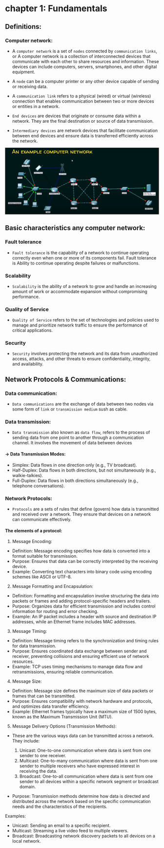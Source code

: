 # chapter 1: Fundamentals

## Definitions:

### Computer network:

- A `computer network` is a set of `nodes` connected by `communication links`, or A computer network is a collection of interconnected devices that communicate with each other to share resources and information. These devices can include computers, servers, smartphones, and other digital equipment.

- A `node` can be a computer printer or any other device capable of sending or receiving data.

- A `communication link` refers to a physical (wired) or virtual (wireless) connection that enables communication between two or more devices or entities in a network.

- `End devices` are devices that originate or consume data within a network. They are the final destination or source of data transmission.

- `Intermediary devices` are network devices that facilitate communication between end devices and ensure data is transferred efficiently across the network.

<img src="./IMG/network_example.png">

## Basic characteristics any computer network:

### Fault tolerance

- `Fault tolerance` is the capability of a network to continue operating correctly even when one or more of its components fail.
Fault tolerance is Ability to continue operating despite failures or malfunctions.

### Scalability

- `Scalability` is the ability of a network to grow and handle an increasing amount of work or accommodate expansion without compromising performance.

### Quality of Service

- `Quality of Service` refers to the set of technologies and policies used to manage and prioritize network traffic to ensure the performance of critical applications.

### Security

- `Security` involves protecting the network and its data from unauthorized access, attacks, and other threats to ensure confidentiality, integrity, and availability.

## Network Protocols & Communications:

### Data communication:

- `Data communications` are the exchange of data between two nodes via some form of `link` or `transmission medium` sush as cable.

### Data transmission:

- `Data transmission` also known as `data flow`, refers to the process of sending data from one point to another through a communication channel. It involves the movement of data between devices

#### -> Data Transmission Modes:

- Simplex: Data flows in one direction only (e.g., TV broadcast).
- Half-Duplex: Data flows in both directions, but not simultaneously (e.g., walkie-talkies).
- Full-Duplex: Data flows in both directions simultaneously (e.g., telephone conversations).

### Network Protocols:

- `Protocols` are a sets of rules that define (govern) how data is transmitted and received over a network. They ensure that devices on a network can communicate effectively.

#### The elements of a protocol:

1) Message Encoding:

- Definition: Message encoding specifies how data is converted into a format suitable for transmission.
- Purpose: Ensures that data can be correctly interpreted by the receiving device.
- Example: Converting text characters into binary code using encoding schemes like ASCII or UTF-8.

2) Message Formatting and Encapsulation:

- Definition: Formatting and encapsulation involve structuring the data into packets or frames and adding protocol-specific headers and trailers.
- Purpose: Organizes data for efficient transmission and includes control information for routing and error checking.
- Example: An IP packet includes a header with source and destination IP addresses, while an Ethernet frame includes MAC addresses.

3) Message Timing:

- Definition: Message timing refers to the synchronization and timing rules for data transmission.
- Purpose: Ensures coordinated data exchange between sender and receiver, preventing collisions and ensuring efficient use of network resources.
- Example: TCP uses timing mechanisms to manage data flow and retransmissions, ensuring reliable communication.


4) Message Size:

- Definition: Message size defines the maximum size of data packets or frames that can be transmitted.
- Purpose: Ensures compatibility with network hardware and protocols, and optimizes data transfer efficiency.
- Example: Ethernet frames typically have a maximum size of 1500 bytes, known as the Maximum Transmission Unit (MTU).

5) Message Delivery Options (Transmission Methods):

- These are the various ways data can be transmitted across a network. They include:

    1) Unicast: One-to-one communication where data is sent from one sender to one receiver.
    2) Multicast: One-to-many communication where data is sent from one sender to multiple receivers who have expressed interest in receiving the data.
    3) Broadcast: One-to-all communication where data is sent from one sender to all devices within a specific network segment or broadcast domain.
- Purpose: Transmission methods determine how data is directed and distributed across the network based on the specific communication needs and the characteristics of the recipients.

Examples:

- Unicast: Sending an email to a specific recipient.
- Multicast: Streaming a live video feed to multiple viewers.
- Broadcast: Broadcasting network discovery packets to all devices on a local network.

<!-- 
### The process of message transmission and reception:

<img src="./IMG/process_message_trans.png">

1) Message Source:

- This is where the original data or message originates. It could be generated by a user, an application, or a device within the network. The message could be text, multimedia, or any form of data that needs to be transmitted.

2) Encoder:

- The encoder processes the message from its original form into a format suitable for transmission over the network. This includes converting the data into a digital signal that can be effectively transmitted through the chosen communication medium. Encoding may involve converting characters into binary code (ASCII, UTF-8), compressing data for efficiency, or applying encryption for security.

3) Transmitter:

- The transmitter converts the encoded signal into a physical form that can be sent through the transmission medium. This could be electrical signals (in wired networks) or electromagnetic waves (in wireless networks). The transmitter prepares the signal for transmission according to the specifications of the network protocol being used.

4) Transmission Medium:

- This refers to the physical path through which the encoded signal travels from the transmitter to the receiver. It could be a copper wire (in Ethernet cables), optical fiber (in fiber-optic cables), or the air (in wireless communication). The transmission medium carries the signal over a distance, subject to various factors like attenuation, noise, and bandwidth limitations.

5) Receiver:

- The receiver captures the transmitted signal from the transmission medium. It processes the signal to extract the encoded data, preparing it for decoding. The receiver may involve hardware components (such as antennas or network interface cards) and software protocols to interpret and manage incoming data.

6) Decoder:

- The decoder reverses the encoding process, converting the received signal back into its original digital form. It interprets the encoded data, reversing any compression, encryption, or modulation that was applied during encoding. The decoder ensures that the received message matches the original message sent by the source.

7) Message Destination:

- Finally, the decoded message reaches its intended destination, which could be another device, application, or user within the network. The destination uses the received data for its intended purpose, such as displaying text, processing commands, or storing information in a database. -->













<!-- - protocols used in network communication play a critical role in defining various aspects beyond just data transmission. They encompass a wide range of functions and specifications to ensure efficient and reliable communication between devices. Here's how protocols define these aspects:

1. Message Encoding, Formatting, and Encapsulation
Encoding: Protocols specify how data should be encoded into binary format for transmission over the network. Different encoding schemes, such as ASCII, UTF-8, or binary formats, may be used depending on the type of data and the protocol being employed.

- Formatting: Protocols define the structure and format of data packets or frames. This includes specifying fields such as headers, trailers, and data payload sizes. For example, in Ethernet frames, there are fields for source and destination MAC addresses, frame type, data payload, and CRC for error detection.

- Encapsulation: Protocols encapsulate data by adding protocol-specific headers and trailers to the original data. Each layer of the OSI (Open Systems Interconnection) or TCP/IP model adds its own headers or trailers to the data as it passes through the network stack.

2. Message Timing
Timing: Protocols govern when data packets should be transmitted and how timing is synchronized between sender and receiver. Timing aspects include data transmission rates (bandwidth), latency (delay in transmission), and synchronization methods to ensure that data is transmitted and received in a coordinated manner.
3. Message Size
- Message Size: Protocols define the maximum size of data packets or frames that can be transmitted over the network. This maximum transmission unit (MTU) varies depending on the protocol and the type of network medium (e.g., Ethernet, Wi-Fi). Large messages may be fragmented into smaller packets to fit within the MTU size.
4. Message Delivery Options
Delivery Options: Protocols specify options for delivering data packets, including:

- Reliable vs. Unreliable Delivery: Protocols like TCP provide reliable delivery, ensuring that all data packets are received and in the correct order. UDP, on the other hand, offers unreliable delivery, where some packets may be lost or arrive out of order.

- Flow Control: Protocols manage the flow of data between sender and receiver to prevent congestion and optimize performance. Flow control mechanisms regulate the rate at which data is transmitted based on network conditions and the receiver's ability to process data.

- Error Handling: Protocols include mechanisms for error detection (e.g., checksums, CRC) and error recovery (e.g., retransmission of lost packets) to ensure data integrity and reliability during transmission. -->